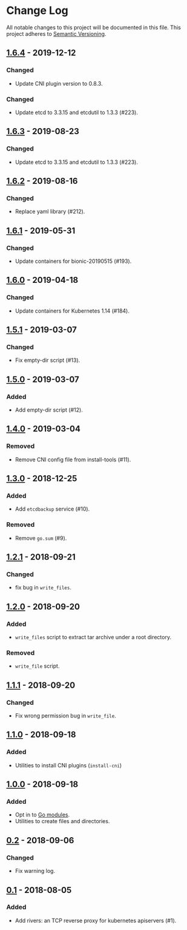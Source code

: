 # Change Log

All notable changes to this project will be documented in this file.
This project adheres to [Semantic Versioning](http://semver.org/).

## [1.6.4] - 2019-12-12

### Changed

- Update CNI plugin version to 0.8.3.

### Changed

- Update etcd to 3.3.15 and etcdutil to 1.3.3 (#223).

## [1.6.3] - 2019-08-23

### Changed

- Update etcd to 3.3.15 and etcdutil to 1.3.3 (#223).

## [1.6.2] - 2019-08-16

### Changed

- Replace yaml library (#212).

## [1.6.1] - 2019-05-31

### Changed

- Update containers for bionic-20190515 (#193).

## [1.6.0] - 2019-04-18

### Changed

- Update containers for Kubernetes 1.14 (#184).

## [1.5.1] - 2019-03-07

### Changed

- Fix empty-dir script (#13).

## [1.5.0] - 2019-03-07

### Added

- Add empty-dir script (#12).

## [1.4.0] - 2019-03-04

### Removed

- Remove CNI config file from install-tools (#11).

## [1.3.0] - 2018-12-25

### Added
- Add `etcdbackup` service (#10).

### Removed
- Remove `go.sum` (#9).

## [1.2.1] - 2018-09-21

### Changed
- fix bug in `write_files`.

## [1.2.0] - 2018-09-20

### Added
- `write_files` script to extract tar archive under a root directory.

### Removed
- `write_file` script.

## [1.1.1] - 2018-09-20

### Changed
- Fix wrong permission bug in `write_file`.

## [1.1.0] - 2018-09-18

### Added
- Utilities to install CNI plugins (`install-cni`)

## [1.0.0] - 2018-09-18

### Added
- Opt in to [Go modules](https://github.com/golang/go/wiki/Modules).
- Utilities to create files and directories.

## [0.2] - 2018-09-06

### Changed
- Fix warning log.

## [0.1] - 2018-08-05

### Added
- Add rivers: an TCP reverse proxy for kubernetes apiservers (#1).

[1.6.4]: https://github.com/cybozu/neco-containers/pull/265
[1.6.3]: https://github.com/cybozu/neco-containers/pull/223
[1.6.2]: https://github.com/cybozu/neco-containers/pull/212
[1.6.1]: https://github.com/cybozu/neco-containers/pull/193
[1.6.0]: https://github.com/cybozu/neco-containers/pull/184
[1.5.1]: https://github.com/cybozu-go/cke-tools/compare/v1.5.0...v1.5.1
[1.5.0]: https://github.com/cybozu-go/cke-tools/compare/v1.4.0...v1.5.0
[1.4.0]: https://github.com/cybozu-go/cke-tools/compare/v1.3.0...v1.4.0
[1.3.0]: https://github.com/cybozu-go/cke-tools/compare/v1.2.1...v1.3.0
[1.2.1]: https://github.com/cybozu-go/cke-tools/compare/v1.2.0...v1.2.1
[1.2.0]: https://github.com/cybozu-go/cke-tools/compare/v1.1.1...v1.2.0
[1.1.1]: https://github.com/cybozu-go/cke-tools/compare/v1.1.0...v1.1.1
[1.1.0]: https://github.com/cybozu-go/cke-tools/compare/v1.0.0...v1.1.0
[1.0.0]: https://github.com/cybozu-go/cke-tools/compare/v0.2...v1.0.0
[0.2]: https://github.com/cybozu-go/cke-tools/compare/v0.1...v0.2
[0.1]: https://github.com/cybozu-go/cke-tools/compare/b797246...v0.1
